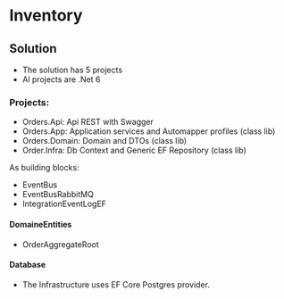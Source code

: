 # Inventory

## Solution

- The solution has 5 projects
- Al projects are .Net 6

### Projects: 

- Orders.Api: Api REST with Swagger
- Orders.App: Application services and Automapper profiles (class lib)
- Orders.Domain: Domain and DTOs (class lib)
- Order.Infra: Db Context and Generic EF Repository (class lib)

As building blocks:
- EventBus
- EventBusRabbitMQ
- IntegrationEventLogEF


#### DomaineEntities

- OrderAggregateRoot

#### Database

- The Infrastructure uses EF Core Postgres provider. 

